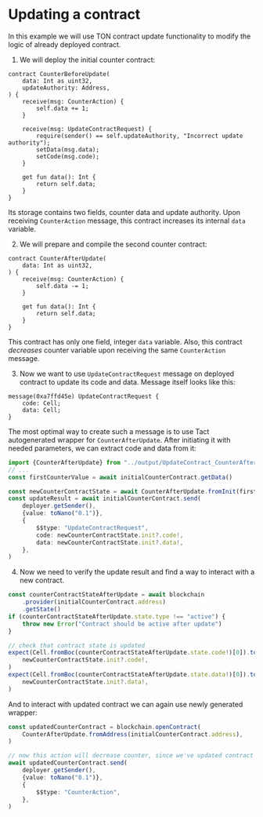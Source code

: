 # Updating a contract

In this example we will use TON contract update functionality to modify the logic of already deployed contract.

1. We will deploy the initial counter contract:

```tact
contract CounterBeforeUpdate(
    data: Int as uint32,
    updateAuthority: Address,
) {
    receive(msg: CounterAction) {
        self.data += 1;
    }

    receive(msg: UpdateContractRequest) {
        require(sender() == self.updateAuthority, "Incorrect update authority");
        setData(msg.data);
        setCode(msg.code);
    }

    get fun data(): Int {
        return self.data;
    }
}
```

Its storage contains two fields, counter data and update authority. Upon receiving `CounterAction` message, this contract increases its internal `data` variable.

2. We will prepare and compile the second counter contract:

```tact
contract CounterAfterUpdate(
    data: Int as uint32,
) {
    receive(msg: CounterAction) {
        self.data -= 1;
    }

    get fun data(): Int {
        return self.data;
    }
}
```

This contract has only one field, integer `data` variable. Also, this contract _decreases_ counter variable upon receiving the same `CounterAction` message.

3. Now we want to use `UpdateContractRequest` message on deployed contract to update its code and data. Message itself looks like this:

```tact
message(0xa7ffd45e) UpdateContractRequest {
    code: Cell;
    data: Cell;
}
```

The most optimal way to create such a message is to use Tact autogenerated wrapper for `CounterAfterUpdate`. After initiating it with needed parameters, we can extract code and data from it:

```ts
import {CounterAfterUpdate} from "../output/UpdateContract_CounterAfterUpdate"
// ...
const firstCounterValue = await initialCounterContract.getData()

const newCounterContractState = await CounterAfterUpdate.fromInit(firstCounterValue)
const updateResult = await initialCounterContract.send(
    deployer.getSender(),
    {value: toNano("0.1")},
    {
        $$type: "UpdateContractRequest",
        code: newCounterContractState.init?.code!,
        data: newCounterContractState.init?.data!,
    },
)
```

4. Now we need to verify the update result and find a way to interact with a new contract.

```ts
const counterContractStateAfterUpdate = await blockchain
    .provider(initialCounterContract.address)
    .getState()
if (counterContractStateAfterUpdate.state.type !== "active") {
    throw new Error("Contract should be active after update")
}

// check that contract state is updated
expect(Cell.fromBoc(counterContractStateAfterUpdate.state.code!)[0]).toEqualCell(
    newCounterContractState.init?.code!,
)
expect(Cell.fromBoc(counterContractStateAfterUpdate.state.data!)[0]).toEqualCell(
    newCounterContractState.init?.data!,
)
```

And to interact with updated contract we can again use newly generated wrapper:

```ts
const updatedCounterContract = blockchain.openContract(
    CounterAfterUpdate.fromAddress(initialCounterContract.address),
)

// now this action will decrease counter, since we've updated contract code
await updatedCounterContract.send(
    deployer.getSender(),
    {value: toNano("0.1")},
    {
        $$type: "CounterAction",
    },
)
```
